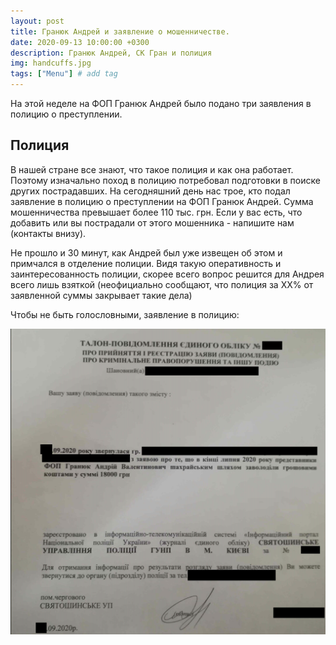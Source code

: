 ```yaml
---
layout: post
title: Гранюк Андрей и заявление о мошенничестве. 
date: 2020-09-13 10:00:00 +0300
description: Гранюк Андрей, СК Гран и полиция 
img: handcuffs.jpg 
tags: ["Menu"] # add tag
---
```


На этой неделе на ФОП Гранюк Андрей было подано три заявления в полицию о преступлении. 

## Полиция ##

В нашей стране все знают, что такое полиция и как она работает. Поэтому изначально поход в полицию потребовал подготовки в поиске других пострадавших. 
На сегодняшний день нас трое, кто подал заявление в полицию о преступлении на ФОП Гранюк Андрей. Сумма мошенничества превышает более 110 тыс. грн. 
Если у вас есть, что добавить или вы пострадали от этого мошенника - напишите нам (контакты внизу). 

Не прошло и 30 минут, как Андрей был уже извещен об этом и примчался в отделение полиции. Видя такую оперативность и заинтересованность полиции, скорее всего вопрос решится для Андрея всего лишь взяткой (неофициально сообщают, что полиция за ХХ% от заявленной суммы закрывает такие дела)

Чтобы не быть голословными, заявление в полицию: 

![Заявление в полицию на Мошенник Гранюк Андрей](/assets/img/police_and_granuk.jpg )<br>
